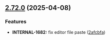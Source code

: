 ## [2.72.0](https://github.com/taskany-inc/issues/compare/v2.71.0...v2.72.0) (2025-04-08)


### Features

* **INTERNAL-1682:** fix editor file paste ([2afcbfa](https://github.com/taskany-inc/issues/commit/2afcbfa374af7bdd949bae29114e79ef1b9de0bc))

